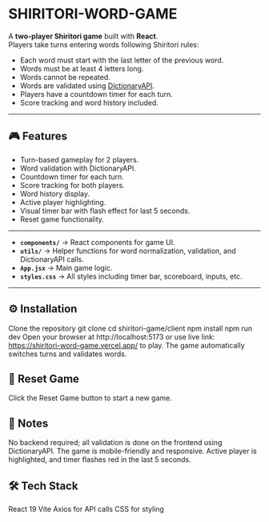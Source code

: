 # SHIRITORI-WORD-GAME


A **two-player Shiritori game** built with **React**.  
Players take turns entering words following Shiritori rules:

- Each word must start with the last letter of the previous word.
- Words must be at least 4 letters long.
- Words cannot be repeated.
- Words are validated using [DictionaryAPI](https://dictionaryapi.dev/).
- Players have a countdown timer for each turn.
- Score tracking and word history included.

---

## 🎮 Features

- Turn-based gameplay for 2 players.
- Word validation with DictionaryAPI.
- Countdown timer for each turn.
- Score tracking for both players.
- Word history display.
- Active player highlighting.
- Visual timer bar with flash effect for last 5 seconds.
- Reset game functionality.

---

- **`components/`** → React components for game UI.  
- **`utils/`** → Helper functions for word normalization, validation, and DictionaryAPI calls.  
- **`App.jsx`** → Main game logic.  
- **`styles.css`** → All styles including timer bar, scoreboard, inputs, etc.  

---

## ⚙️ Installation

Clone the repository
git clone <your-repo-url>
cd shiritori-game/client
npm install
npm run dev
Open your browser at http://localhost:5173 or use live link: https://shiritori-word-game.vercel.app/ to play.
The game automatically switches turns and validates words.

## 🔄 Reset Game
Click the Reset Game button to start a new game.

## 📝 Notes
No backend required; all validation is done on the frontend using DictionaryAPI.
The game is mobile-friendly and responsive.
Active player is highlighted, and timer flashes red in the last 5 seconds.

## 🛠️ Tech Stack
React 19
Vite
Axios for API calls
CSS for styling
